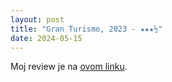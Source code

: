 ```yaml
---
layout: post
title: "Gran Turismo, 2023 - ★★★½"
date: 2024-05-15
---
```


Moj review je na [ovom linku](https://letterboxd.com/pavlesap/film/gran-turismo/).
